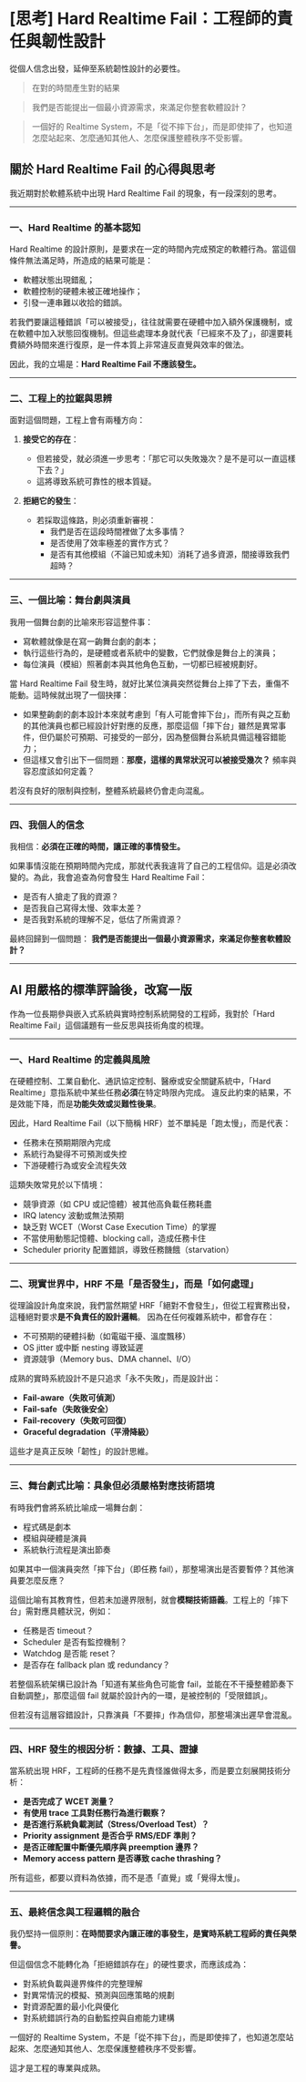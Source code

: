 # [思考] Hard Realtime Fail：工程師的責任與韌性設計


從個人信念出發，延伸至系統韌性設計的必要性。

> 在對的時間產生對的結果

> 我們是否能提出一個最小資源需求，來滿足你整套軟體設計？

> 一個好的 Realtime System，不是「從不摔下台」，而是即使摔了，也知道怎麼站起來、怎麼通知其他人、怎麼保護整體秩序不受影響。

<!--more-->

## 關於 Hard Realtime Fail 的心得與思考

我近期對於軟體系統中出現 Hard Realtime Fail 的現象，有一段深刻的思考。

---

### 一、Hard Realtime 的基本認知

Hard Realtime 的設計原則，是要求在一定的時間內完成預定的軟體行為。當這個條件無法滿足時，所造成的結果可能是：

-   軟體狀態出現錯亂；
-   軟體控制的硬體未被正確地操作；
-   引發一連串難以收拾的錯誤。

若我們要讓這種錯誤「可以被接受」，往往就需要在硬體中加入額外保護機制，或在軟體中加入狀態回復機制。但這些處理本身就代表「已經來不及了」，卻還要耗費額外時間來進行復原，是一件本質上非常違反直覺與效率的做法。

因此，我的立場是：**Hard Realtime Fail 不應該發生。**

---

### 二、工程上的拉鋸與思辨

面對這個問題，工程上會有兩種方向：

1.  **接受它的存在**：
    -   但若接受，就必須進一步思考：「那它可以失敗幾次？是不是可以一直這樣下去？」
    -   這將導致系統可靠性的根本質疑。

2.  **拒絕它的發生**：
    -   若採取這條路，則必須重新審視：
        -   我們是否在這段時間裡做了太多事情？
        -   是否使用了效率極差的實作方式？
        -   是否有其他模組（不論已知或未知）消耗了過多資源，間接導致我們超時？

---

### 三、一個比喻：舞台劇與演員

我用一個舞台劇的比喻來形容這整件事：

-   寫軟體就像是在寫一齣舞台劇的劇本；
-   執行這些行為的，是硬體或者系統中的變數，它們就像是舞台上的演員；
-   每位演員（模組）照著劇本與其他角色互動，一切都已經被規劃好。

當 Hard Realtime Fail 發生時，就好比某位演員突然從舞台上摔了下去，重傷不能動。這時候就出現了一個抉擇：

-   如果整齣劇的劇本設計本來就考慮到「有人可能會摔下台」，而所有與之互動的其他演員也都已經設計好對應的反應，那麼這個「摔下台」雖然是異常事件，但仍屬於可預期、可接受的一部分，因為整個舞台系統具備這種容錯能力；
-   但這樣又會引出下一個問題：**那麼，這樣的異常狀況可以被接受幾次？** 頻率與容忍度該如何定義？

若沒有良好的限制與控制，整體系統最終仍會走向混亂。

---

### 四、我個人的信念

我相信：**必須在正確的時間，讓正確的事情發生。**

如果事情沒能在預期時間內完成，那就代表我違背了自己的工程信仰。這是必須改變的。為此，我會追查為何會發生 Hard Realtime Fail：

-   是否有人搶走了我的資源？
-   是否我自己寫得太慢、效率太差？
-   是否我對系統的理解不足，低估了所需資源？

最終回歸到一個問題：
**我們是否能提出一個最小資源需求，來滿足你整套軟體設計？**

---

## AI 用嚴格的標準評論後，改寫一版

作為一位長期參與嵌入式系統與實時控制系統開發的工程師，我對於「Hard Realtime Fail」這個議題有一些反思與技術角度的梳理。

---

### 一、Hard Realtime 的定義與風險

在硬體控制、工業自動化、通訊協定控制、醫療或安全關鍵系統中，「Hard Realtime」意指系統中某些任務**必須**在特定時限內完成。
違反此約束的結果，不是效能下降，而是**功能失效或災難性後果**。

因此，Hard Realtime Fail（以下簡稱 HRF）並不單純是「跑太慢」，而是代表：

-   任務未在預期期限內完成
-   系統行為變得不可預測或失控
-   下游硬體行為或安全流程失效

這類失敗常見於以下情境：

-   競爭資源（如 CPU 或記憶體）被其他高負載任務耗盡
-   IRQ latency 波動或無法預期
-   缺乏對 WCET（Worst Case Execution Time）的掌握
-   不當使用動態記憶體、blocking call，造成任務卡住
-   Scheduler priority 配置錯誤，導致任務饑餓（starvation）

---

### 二、現實世界中，HRF 不是「是否發生」，而是「如何處理」

從理論設計角度來說，我們當然期望 HRF「絕對不會發生」，但從工程實務出發，這種絕對要求**是不負責任的設計邏輯**。
因為在任何複雜系統中，都會存在：

-   不可預期的硬體抖動（如電磁干擾、溫度飄移）
-   OS jitter 或中斷 nesting 導致延遲
-   資源競爭（Memory bus、DMA channel、I/O）

成熟的實時系統設計不是只追求「永不失敗」，而是設計出：

-   **Fail-aware（失敗可偵測）**
-   **Fail-safe（失敗後安全）**
-   **Fail-recovery（失敗可回復）**
-   **Graceful degradation（平滑降級）**

這些才是真正反映「韌性」的設計思維。

---

### 三、舞台劇式比喻：具象但必須嚴格對應技術語境

有時我們會將系統比喻成一場舞台劇：

-   程式碼是劇本
-   模組與硬體是演員
-   系統執行流程是演出節奏

如果其中一個演員突然「摔下台」（即任務 fail），那整場演出是否要暫停？其他演員要怎麼反應？

這個比喻有其教育性，但若未加邊界限制，就會**模糊技術語義**。工程上的「摔下台」需對應具體狀況，例如：

-   任務是否 timeout？
-   Scheduler 是否有監控機制？
-   Watchdog 是否能 reset？
-   是否存在 fallback plan 或 redundancy？

若整個系統架構已設計為「知道有某些角色可能會 fail，並能在不干擾整體節奏下自動調整」，那麼這個 fail 就屬於設計內的一環，是被控制的「受限錯誤」。

但若沒有這層容錯設計，只靠演員「不要摔」作為信仰，那整場演出遲早會混亂。

---

### 四、HRF 發生的根因分析：數據、工具、證據

當系統出現 HRF，工程師的任務不是先責怪誰做得太多，而是要立刻展開技術分析：

-   **是否完成了 WCET 測量？**
-   **有使用 trace 工具對任務行為進行觀察？**
-   **是否進行系統負載測試（Stress/Overload Test）？**
-   **Priority assignment 是否合乎 RMS/EDF 準則？**
-   **是否正確配置中斷優先順序與 preemption 邊界？**
-   **Memory access pattern 是否導致 cache thrashing？**

所有這些，都要以資料為依據，而不是憑「直覺」或「覺得太慢」。

---

### 五、最終信念與工程邏輯的融合

我仍堅持一個原則：**在時間要求內讓正確的事發生，是實時系統工程師的責任與榮譽。**

但這個信念不能轉化為「拒絕錯誤存在」的硬性要求，而應該成為：

-   對系統負載與邊界條件的完整理解
-   對異常情況的模擬、預測與回應策略的規劃
-   對資源配置的最小化與優化
-   對系統錯誤行為的自動監控與自癒能力建構

一個好的 Realtime System，不是「從不摔下台」，而是即使摔了，也知道怎麼站起來、怎麼通知其他人、怎麼保護整體秩序不受影響。

這才是工程的專業與成熟。

